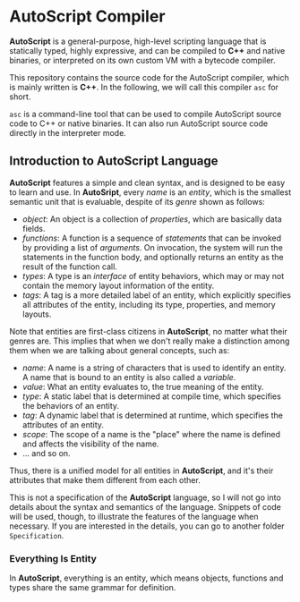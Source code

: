 # AutoScript Compiler

**AutoScript** is a general-purpose, high-level scripting language that is statically typed, highly expressive, and can be compiled to **C++** and native binaries, or interpreted on its own custom VM with a bytecode compiler.

This repository contains the source code for the AutoScript compiler, which is mainly written is **C++**. In the following, we will call this compiler `asc` for short.

`asc` is a command-line tool that can be used to compile AutoScript source code to C++ or native binaries. It can also run AutoScript source code directly in the interpreter mode.


## Introduction to AutoScript Language

**AutoScript** features a simple and clean syntax, and is designed to be easy to learn and use. In **AutoSript**, every *name* is an *entity*, which is the smallest semantic unit that is evaluable, despite of its *genre* shown as follows:

- *object*: An object is a collection of *properties*, which are basically data fields.
- *functions*: A function is a sequence of *statements* that can be invoked by providing a list of *arguments*. On invocation, the system will run the statements in the function body, and optionally returns an entity as the result of the function call.
- *types*: A type is an *interface* of entity behaviors, which may or may not contain the memory layout information of the entity.
- *tags*: A tag is a more detailed label of an entity, which explicitly specifies all attributes of the entity, including its type, properties, and memory layouts.

Note that entities are first-class citizens in **AutoScript**, no matter what their genres are. This implies that when we don't really make a distinction among them when we are talking about general concepts, such as:

- *name*: A name is a string of characters that is used to identify an entity. A name that is bound to an entity is also called a *variable*.
- *value*: What an entity evaluates to, the true meaning of the entity.
- *type*: A static label that is determined at compile time, which specifies the behaviors of an entity.
- *tag*: A dynamic label that is determined at runtime, which specifies the attributes of an entity.
- *scope*: The scope of a name is the "place" where the name is defined and affects the visibility of the name. 
- ... and so on.

Thus, there is a unified model for all entities in **AutoScript**, and it's their attributes that make them different from each other.

This is not a specification of the **AutoScript** language, so I will not go into details about the syntax and semantics of the language. Snippets of code will be used, though, to illustrate the features of the language when necessary. If you are interested in the details, you can go to another folder `Specification`.

### Everything Is Entity

In **AutoScript**, everything is an entity, which means objects, functions and types share the same grammar for definition.
